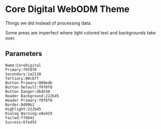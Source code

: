 # Core Digital WebODM Theme

Things we did instead of processing data. 

Some areas are imperfect where light colored text and backgrounds take over.

## Parameters
```
Name:CoreDigital
Primary:f0f0f0
Secondary:1a2138
Tertiary:00cbff
Button Primary:009edb
Button Default:f0f0f0
Button Danger:db4530
Header Background:222b45
Header Primary:f0f0f0
Border:8d99b1
Highlight:222b45
Dialog Warning:e8e419
Failed:ff6842
Success:67ed55
```
